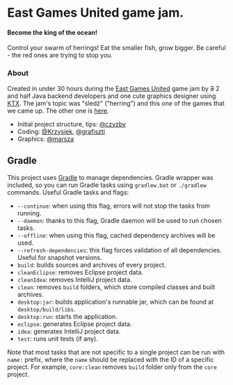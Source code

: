 # East Games United game jam.

#### Become the king of the ocean!

Control your swarm of herrings! Eat the smaller fish, grow bigger. Be careful - the red ones are trying to stop you.

### About

Created in under 30 hours during the [East Games United](https://www.facebook.com/EastGamesUnited/) game jam by ~~3~~ 2 and half Java backend developers and one cute graphics designer using [KTX](https://github.com/czyzby/ktx). The jam's topic was "śledź" ("herring") and this _one_ of the games that we came up. The other one is [here](https://github.com/czyzby/egu-2016).

- Initial project structure, tips: [@czyzby](https://github.com/czyzby)
- Coding: [@Krzysiek](https://github.com/krzysiekruczaj), [@grafiszti](https://github.com/grafiszti)
- Graphics: [@marsza](https://github.com/marszaa)

## Gradle

This project uses [Gradle](http://gradle.org/) to manage dependencies. Gradle wrapper was included, so you can run Gradle tasks using `gradlew.bat` or `./gradlew` commands. Useful Gradle tasks and flags:

- `--continue`: when using this flag, errors will not stop the tasks from running.
- `--daemon`: thanks to this flag, Gradle daemon will be used to run chosen tasks.
- `--offline`: when using this flag, cached dependency archives will be used.
- `--refresh-dependencies`: this flag forces validation of all dependencies. Useful for snapshot versions.
- `build`: builds sources and archives of every project.
- `cleanEclipse`: removes Eclipse project data.
- `cleanIdea`: removes IntelliJ project data.
- `clean`: removes `build` folders, which store compiled classes and built archives.
- `desktop:jar`: builds application's runnable jar, which can be found at `desktop/build/libs`.
- `desktop:run`: starts the application.
- `eclipse`: generates Eclipse project data.
- `idea`: generates IntelliJ project data.
- `test`: runs unit tests (if any).

Note that most tasks that are not specific to a single project can be run with `name:` prefix, where the `name` should be replaced with the ID of a specific project.
For example, `core:clean` removes `build` folder only from the `core` project.

